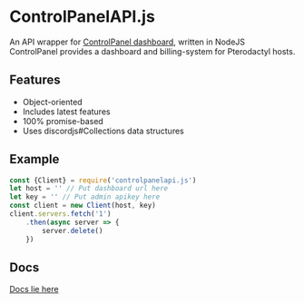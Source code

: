 # ControlPanelAPI.js
An API wrapper for [ControlPanel dashboard](https://github.com/ControlPanel-gg/dashboard), written in NodeJS <br>
ControlPanel provides a dashboard and billing-system for Pterodactyl hosts.

## Features
* Object-oriented
* Includes latest features
* 100% promise-based
* Uses discordjs#Collections data structures

## Example
```javascript
const {Client} = require('controlpanelapi.js')
let host = '' // Put dashboard url here
let key = '' // Put admin apikey here
const client = new Client(host, key)
client.servers.fetch('1')
    .then(async server => {
        server.delete()
    })
```
## Docs
[Docs lie here](https://darkguy10.github.io/ControlPanelAPI.js/)